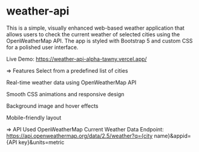 # weather-api

This is a simple, visually enhanced web-based weather application that allows users to check the current weather of selected cities using the OpenWeatherMap API. The app is styled with Bootstrap 5 and custom CSS for a polished user interface.

 Live Demo: https://weather-api-alpha-tawny.vercel.app/


=> Features
Select from a predefined list of cities

Real-time weather data using OpenWeatherMap API

Smooth CSS animations and responsive design

Background image and hover effects

Mobile-friendly layout


=> API Used
OpenWeatherMap Current Weather Data
 Endpoint:
https://api.openweathermap.org/data/2.5/weather?q={city name}&appid={API key}&units=metric

